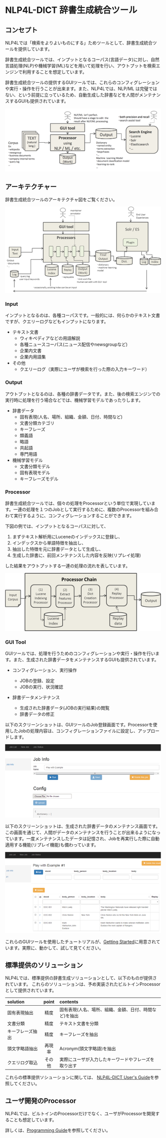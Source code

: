 # NLP4L-DICT 辞書生成統合ツール

## コンセプト

NLP4Lでは「検索をよりよいものにする」ためツールとして、辞書生成統合ツールを提供しています。

辞書生成統合ツールでは、インプットとなるコーパス(言語データ)に対し、自然言語処理(NLP)や機械学習(ML)などを用いて処理を行い、アウトプットを検索エンジンで利用することを想定しています。

辞書生成統合ツールの提供するGUIツールでは、これらのコンフィグレーションや実行・操作を行うことが出来ます。また、NLP4Lでは、NLP/ML は完璧ではない、という前提に立っているため、自動生成した辞書などを人間がメンテナンスするGUIも提供されています。

![DICT概要](../images/overview_basic_concept.png)

## アーキテクチャー

辞書生成統合ツールのアーキテクチャ図をご覧ください。

![アーキテクチャー](images/dict_overview_architecture.png)

### Input
インプットとなるのは、各種コーパスです。一般的には、何らかのテキスト文書ですが、クエリーログなどもインプットになります。

- テキスト文書
    - ウィキペディアなどの用語解説
    - 各種ニュースコーパス(ニュース配信やnewsgroupなど)
    - 企業内文書
    - 企業内用語集
- その他
	- クエリーログ（実際にユーザが検索を行った際の入力キーワード）

### Output
アウトプットとなるのは、各種の辞書データです。また、後の検索エンジンでの実行時に処理を行う場合などでは、機械学習モデルであったりします。

- 辞書データ
	- 固有表現(人名、場所、組織、金額、日付、時間など)
	- 文書分類カテゴリ
	- キーフレーズ
	- 類義語
	- 略語
	- 共起語
	- 専門用語
- 機械学習モデル
	- 文書分類モデル
	- 固有表現モデル
	- キーフレーズモデル

### Processor
辞書生成統合ツールでは、個々の処理をProcessorという単位で実現しています。一連の処理を１つのJobとして実行するために、複数のProcessorを組み合わて実行するように、コンフィグレーションすることができます。

下図の例では、インプットとなるコーパスに対して、

1. まずテキスト解析用にLuceneのインデックスに登録し、
2. インデックスから単語特徴を抽出し、
3. 抽出した特徴を元に辞書データとして生成し、
4. 生成した辞書に、前回メンテナンスした内容を反映(リプレイ処理)

した結果をアウトプットする一連の処理の流れを表しています。

![プロセッサーチェイン](images/dict_architecture_processor_chain.png)


### GUI Tool
GUIツールでは、処理を行うためのコンフィグレーションや実行・操作を行います。また、生成された辞書データをメンテナンスするGUIも提供されています。

- コンフィグレーション、実行操作
    - JOBの登録、設定
    - JOBの実行、状況確認

- 辞書データメンテナンス
    - 生成された辞書データ(JOBの実行結果)の閲覧
    - 辞書データの修正

以下のスクリーンショットは、GUIツールのJob登録画面です。Processorを使用したJobの処理内容は、コンフィグレーションファイルに設定し、アップロードします。

![GUIツール](../images/screenshot_job_info.png)


以下のスクリーンショットは、生成された辞書データのメンテナンス画面です。この画面を通じて、人間がデータのメンテナンスを行うことが出来るようになっています。一度メンテナンスしたデータは記憶され、Jobを再実行した際に自動適用する機能(リプレイ機能)も備わっています。

![辞書データメンテ](../images/screenshot_job_result_ner.png)


これらのGUIツールを使用したチュートリアルが、[Getting Started](../getting_started_ja.md)に用意されています。実際に、動かして、試して見てください。



## 標準提供のソリューション

NLP4Lでは、標準提供の辞書生成ソリューションとして、以下のものが提供されています。
これらのソリューションは、予め実装されたビルトインProcessorとして提供されています。


|solution|point|contents|
|:--|:--:|:--|
|固有表現抽出|精度|固有表現(人名、場所、組織、金額、日付、時間など)を抽出|
|文書分類|精度|テキスト文書を分類|
|キーフレーズ抽出|精度|キーフレーズを抽出|
|頭文字略語抽出|再現率|Acronym(頭文字略語)を抽出|
|クエリログ取込|その他|実際にユーザが入力したキーワードやフレーズを取り出す|

これらの標準提供ソシューションに関しては、 [NLP4L-DICT User's Guide](dict_users_guide_ja.md)を参照してください。

## ユーザ開発のProcessor

NLP4Lでは、ビルトインのProcessorだけでなく、ユーザがProcessorを開発することも想定しています。


詳しくは、[Programming Guide](dict/dict_programming_guide_ja.md)を参照してください。


